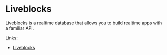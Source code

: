 # Liveblocks

Liveblocks is a realtime database that allows you to build realtime apps with a familiar API.

Links:

- [Liveblocks](https://liveblocks.io)
